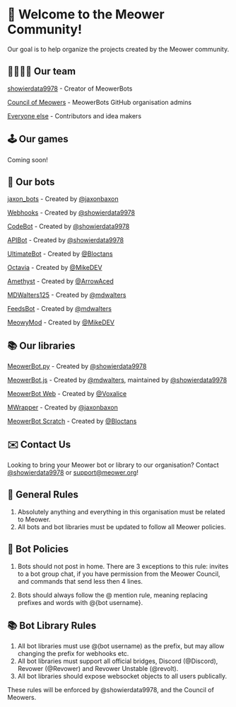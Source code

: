 # 👋 Welcome to the Meower Community!
<!-- Change organisation to organization if you want -->
Our goal is to help organize the projects created by the Meower community.

## 👨‍👩‍👧‍👦 Our team
[showierdata9978](https://github.com/showierdata9978) - Creator of MeowerBots

[Council of Meowers](https://github.com/orgs/MeowerBots/people?query=role%3Aowner) - MeowerBots GitHub organisation admins

[Everyone else](https://github.com/orgs/MeowerBots/people?query=role%3Amember) - Contributors and idea makers

## 🕹️ Our games
Coming soon!

## 🤖 Our bots
[jaxon_bots](https://github.com/MeowerBots/jaxon_bots) - Created by [@jaxonbaxon](https://github.com/jaxonbaxon)

[Webhooks](https://github.com/MeowerBots/Webhooks) - Created by [@showierdata9978](https://github.com/showierdata9978)

[CodeBot](https://github.com/MeowerBots/CodeBot) - Created by [@showierdata9978](https://github.com/showierdata9978)

[APIBot](https://github.com/MeowerBots/APIBot) - Created by [@showierdata9978](https://github.com/showierdata9978)

[UltimateBot](https://github.com/MeowerBots/UltimateBot-Backend) - Created by [@Bloctans](https://github.com/Bloctans)

[Octavia](https://github.com/MeowerBots/Octavia) - Created by [@MikeDEV](https://github.com/MikeDev101)

[Amethyst](https://github.com/MeowerBots/Amethyst) - Created by [@ArrowAced](https://github.com/ArrowAced)

[MDWalters125](https://github.com/MeowerBots/MDWalters125) - Created by [@mdwalters](https://github.com/mdwalters)

[FeedsBot](https://github.com/MeowerBots/FeedsBot) - Created by [@mdwalters](https://github.com/mdwalters)

[MeowyMod](https://github.com/MeowerBots/MeowyMod) - Created by [@MikeDEV](https://github.com/mikedev101)

## 📚 Our libraries
[MeowerBot.py](https://github.com/MeowerBots/MeowerBot.py) - Created by [@showierdata9978](https://github.com/showierdata9978)

[MeowerBot.js](https://github.com/MeowerBots/MeowerBot.js) - Created by [@mdwalters](https://github.com/mdwalters), maintained by [@showierdata9978](https://github.com/showierdata9978)


[MeowerBot Web](https://github.com/MeowerBots/meowerbot-web) - Created by [@Voxalice](https://github.com/Voxalice)

[MWrapper](https://github.com/MeowerBots/jaxon_bots/blob/main/wrapper.cjs) - Created by [@jaxonbaxon](https://github.com/silvxrcat)

[MeowerBot Scratch](https://github.com/MeowerBots/Meowerbot-Scratch/commits/main) - Created by [@Bloctans](https://github.com/Bloctans)

## ✉️ Contact Us
Looking to bring your Meower bot or library to our organisation? Contact [@showierdata9978](https://github.com/showierdata9978) or support@meower.org!

## 📖 General Rules

1. Absolutely anything and everything in this organisation must be related to Meower.
2. All bots and bot libraries must be updated to follow all Meower policies.

## 🤖 Bot Policies

1. Bots should not post in home. There are 3 exceptions to this rule: invites to a bot group chat, if you have permission from the Meower Council, and commands that send less then 4 lines. 

2. Bots should always follow the @ mention rule, meaning replacing prefixes and words with @{bot username}.

## 📚 Bot Library Rules

1. All bot libraries must use @(bot username) as the prefix, but may allow changing the prefix for webhooks etc.
2. All bot libraries must support all official bridges, Discord (@Discord), Revower (@Revower) and Revower Unstable (@revolt).
3. All bot libraries should expose websocket objects to all users publically.

These rules will be enforced by @showierdata9978, and the Council of Meowers. 
